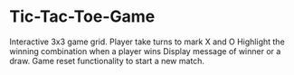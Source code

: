 # Tic-Tac-Toe-Game
Interactive 3x3 game grid.
Player take turns to mark X and O
Highlight the winning combination when a player wins
Display message of winner or a draw.
Game reset functionality to start a new match.
